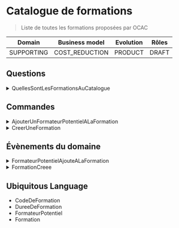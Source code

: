 # Catalogue de formations

> Liste de toutes les formations proposées par OCAC

| Domain       | Business model      | Evolution       | Rôles                |
|--------------|---------------------|-----------------|----------------------|
| SUPPORTING | COST_REDUCTION | PRODUCT | DRAFT |

## Questions

<details>
<summary>QuellesSontLesFormationsAuCatalogue</summary>


```ts
export class QuellesSontLesFormationsAuCatalogue implements Question {
  public readonly nom = 'QUELLES_SONT_LES_FORMATIONS_AU_CATALOGUE'
}
```



</details>

## Commandes

<details>
<summary>AjouterUnFormateurPotentielALaFormation</summary>


```ts
export class AjouterUnFormateurPotentielALaFormation implements Commande {
  public readonly nom = 'AJOUTER_UN_FORMATEUR_POTENTIEL_A_LA_FORMATION'

  constructor(
    public readonly emailFormateurPotentiel: string,
    public readonly codeFormation: string
  ) {
  }
}
```



</details>
<details>
<summary>CreerUneFormation</summary>


```ts
export class CreerUneFormation implements Commande {
  public readonly nom: string = 'CREER_UNE_FORMATION'

  constructor(
    public readonly code: string,
    public readonly dureeEnHeures: number
  ) {
  }
}
```



</details>

## Évènements du domaine

<details>
<summary>FormateurPotentielAjouteALaFormation</summary>


```ts
export class FormateurPotentielAjouteALaFormation implements EvenementDuDomaine {
  public readonly nom = 'FORMATEUR_POTENTIEL_AJOUTE_A_LA_FORMATION'

  constructor(
    public readonly idFormateurPotentiel: string,
    public readonly codeFormation: string
  ) {
  }
}
```



</details>
<details>
<summary>FormationCreee</summary>


```ts
export default class FormationCreee implements EvenementDuDomaine {
  public readonly nom = 'FORMATION_CREEE'

  constructor(
    public readonly codeFormation: string,
    public readonly dureeEnHeures: number
  ) {
  }
}
```



</details>

## Ubiquitous Language

- CodeDeFormation
- DureeDeFormation
- FormateurPotentiel
- Formation
